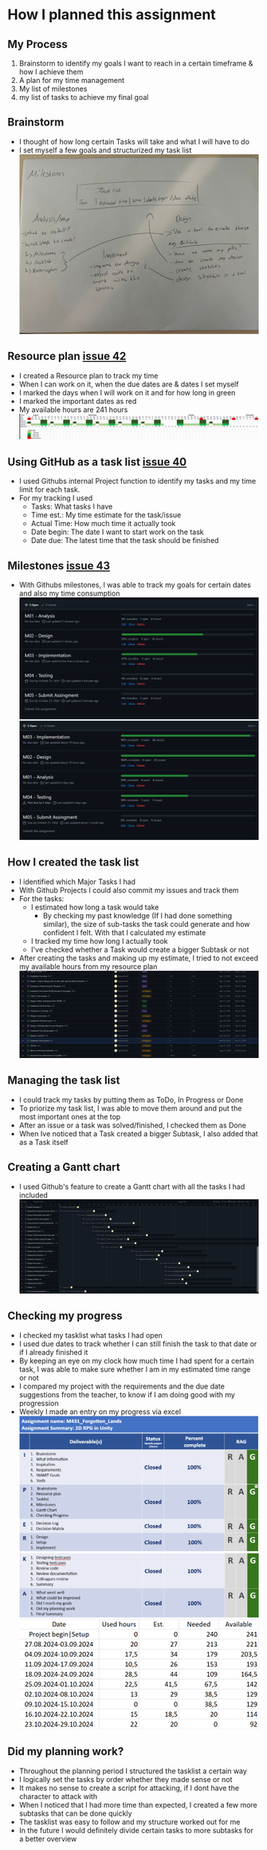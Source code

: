 # How I planned this assignment

## My Process
1. Brainstorm to identify my goals I want to reach in a certain timeframe & how I achieve them
2. A plan for my time management
3. My list of milestones
4. my list of tasks to achieve my final goal

## Brainstorm
* I thought of how long certain Tasks will take and what I will have to do
* I set myself a few goals and structurized my task list
![Brainstorm][BS]

## Resource plan [issue 42]
* I created a Resource plan to track my time
* When I can work on it, when the due dates are & dates I set myself
* I marked the days when I will work on it and for how long in green
* I marked the important dates as red
* My available hours are 241 hours
![Resource Plan][RP]

## Using GitHub as a task list [issue 40]
* I used Githubs internal Project function to identify my tasks and my time limit for each task.
* For my tracking I used
    * Tasks: What tasks I have
    * Time est.: My time estimate for the task/issue
    * Actual Time: How much time it actually took
    * Date begin: The date I want to start work on the task
    * Date due: The latest time that the task should be finished
  
## Milestones [issue 43]
* With Githubs milestones, I was able to track my goals for certain dates and also my time consumption
![Milestones][MS]
![Updated Milestones][MSN]

## How I created the task list
* I identified which Major Tasks I had
* With Github Projects I could also commit my issues and track them
* For the tasks:
    * I estimated how long a task would take
        * By checking my past knowledge (If I had done something similar), the size of sub-tasks the task could generate and how confident I felt. With that I calculated my estimate
    * I tracked my time how long I actually took
    * I've checked whether a Task would create a bigger Subtask or not
* After creating the tasks and making up my estimate, I tried to not exceed my available hours from my resource plan
![Tasklist][TL]

## Managing the task list
* I could track my tasks by putting them as ToDo, In Progress or Done
* To priorize my task list, I was able to move them around and put the most important ones at the top
* After an issue or a task was solved/finished, I checked them as Done
* When Ive noticed that a Task created a bigger Subtask, I also added that as a Task itself

## Creating a Gantt chart
* I used Github's feature to create a Gantt chart with all the tasks I had included
![Gantt Chart][GC]

## Checking my progress
* I checked my tasklist what tasks I had open
* I used due dates to track whether I can still finish the task to that date or if I already finished it
* By keeping an eye on my clock how much time I had spent for a certain task, I was able to make sure whether I am in my estimated time range or not
* I compared my project with the requirements and the due date suggestions from the teacher, to know if I am doing good with my progression
* Weekly I made an entry on my progress via excel
![Checking my progress][progress1]
![Checking my progress 2][progress2]
![Checking my progress with excel][progressExcel]

## Did my planning work?
* Throughout the planning period I structured the tasklist a certain way
* I logically set the tasks by order whether they made sense or not
* It makes no sense to create a script for attacking, if I dont have the character to attack with
* When I noticed that I had more time than expected, I created a few more subtasks that can be done quickly
* The tasklist was easy to follow and my structure worked out for me
* In the future I would definitely divide certain tasks to more subtasks for a better overview

[RP]: ../02_Resources/Images/02_ResourcePlan.png
[TL]: ../02_Resources/Images/02_TaskList.png
[MS]: ../02_Resources/Images/02_Milestones.png
[MSN]: ../02_Resources/Images/02_MilestonesNew.png
[BS]: ../02_Resources/Images/02_Brainstorm.jpeg
[GC]: ../02_Resources/Images/02_GanttChart.png
[progress1]: ../02_Resources/Images/02_CheckingMyProgress1.png
[progress2]: ../02_Resources/Images/02_CheckingMyProgress2.png
[progressExcel]: ../02_Resources/Images/02_CheckingMyProgressExcel.png

[issue 40]: https://github.com/MysterionNY/m431_ap24a_ForgottenLands/issues/40
[issue 42]: https://github.com/MysterionNY/m431_ap24a_ForgottenLands/issues/42
[issue 43]: https://github.com/MysterionNY/m431_ap24a_ForgottenLands/issues/43
